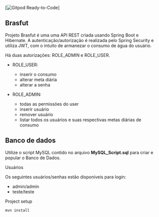 [![Gitpod Ready-to-Code](https://img.shields.io/badge/Gitpod-Ready--to--Code-blue?logo=gitpod)]

## Brasfut

Projeto Brasfut é uma uma API REST criada usando Spring Boot e Hibernate. A autenticação/autorização é realizada pelo Spring Security e utiliza JWT, com o intuito de armanezar o consumo de água do usuário.

Há duas autorizações: ROLE_ADMIN e ROLE_USER.

- ROLE_USER:
	- inserir o consumo 
	- alterar meta diária
	- alterar a senha

- ROLE_ADMIN:
	- todas as permissões do user
	- inserir usuário
	- remover usuário
	- listar todos os usuários e suas respectivas metas diárias de consumo


## Banco de dados

Utilize o script MySQL contido no arquivo  **MySQL_Script.sql**  para criar e popular o Banco de Dados.

Usuários

Os seguintes usuários/senhas estão disponíveis para login:

-   admin/admin
-   teste/teste

Project setup

```
mvn install
```